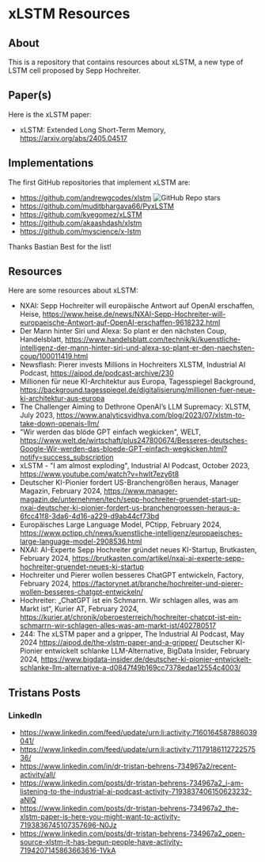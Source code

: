 # xLSTM Resources

## About

This is a repository that contains resources about xLSTM, a new type of LSTM cell proposed by Sepp Hochreiter.

## Paper(s)

Here is the xLSTM paper:

- xLSTM: Extended Long Short-Term Memory, https://arxiv.org/abs/2405.04517

## Implementations

The first GitHub repositories that implement xLSTM are:

- https://github.com/andrewgcodes/xlstm ![GitHub Repo stars](https://img.shields.io/github/stars/andrewgcodes/xlstm?style=social)
- https://github.com/muditbhargava66/PyxLSTM
- https://github.com/kyegomez/xLSTM
- https://github.com/akaashdash/xlstm
- https://github.com/myscience/x-lstm

Thanks Bastian Best for the list!

## Resources

Here are some resources about xLSTM:

- NXAI: Sepp Hochreiter will europäische Antwort auf OpenAI erschaffen, Heise, https://www.heise.de/news/NXAI-Sepp-Hochreiter-will-europaeische-Antwort-auf-OpenAI-erschaffen-9618232.html
- Der Mann hinter Siri und Alexa: So plant er den nächsten Coup, Handelsblatt, https://www.handelsblatt.com/technik/ki/kuenstliche-intelligenz-der-mann-hinter-siri-und-alexa-so-plant-er-den-naechsten-coup/100011419.html
- Newsflash: Pierer invests Millions in Hochreiters XLSTM, Industrial AI Podcast, https://aipod.de/podcast-archive/230
- Millionen für neue KI-Architektur aus Europa, Tagesspiegel Background, https://background.tagesspiegel.de/digitalisierung/millionen-fuer-neue-ki-architektur-aus-europa
- The Challenger Aiming to Dethrone OpenAI’s LLM Supremacy: XLSTM, July 2023, https://www.analyticsvidhya.com/blog/2023/07/xlstm-to-take-down-openais-llm/
- "Wir werden das blöde GPT einfach wegkicken", WELT, https://www.welt.de/wirtschaft/plus247800674/Besseres-deutsches-Google-Wir-werden-das-bloede-GPT-einfach-wegkicken.html?notify=success_subscription
- xLSTM - "I am almost exploding", Industrial AI Podcast, October 2023, https://www.youtube.com/watch?v=hwIt7ezy6t8
- Deutscher KI-Pionier fordert US-Branchengrößen heraus, Manager Magazin, February 2024, https://www.manager-magazin.de/unternehmen/tech/sepp-hochreiter-gruendet-start-up-nxai-deutscher-ki-pionier-fordert-us-branchengroessen-heraus-a-6fcc41f8-3da6-4d16-a229-d9ab44cf73bd
- Europäisches Large Language Model, PCtipp, February 2024, https://www.pctipp.ch/news/kuenstliche-intelligenz/europaeisches-large-language-model-2908536.html
- NXAI: AI-Experte Sepp Hochreiter gründet neues KI-Startup, Brutkasten, February 2024, https://brutkasten.com/artikel/nxai-ai-experte-sepp-hochreiter-gruendet-neues-ki-startup
- Hochreiter und Pierer wollen besseres ChatGPT entwickeln, Factory, February 2024, https://factorynet.at/branche/hochreiter-und-pierer-wollen-besseres-chatgpt-entwickeln/
- Hochreiter: „ChatGPT ist ein Schmarrn. Wir schlagen alles, was am Markt ist“, Kurier AT, February 2024, https://kurier.at/chronik/oberoesterreich/hochreiter-chatcpt-ist-ein-schmarrn-wir-schlagen-alles-was-am-markt-ist/402780517
- 244: The xLSTM paper and a gripper, The Industrial AI Podcast, May 2024 https://aipod.de/the-xlstm-paper-and-a-gripper/
Deutscher KI-Pionier entwickelt schlanke LLM-Alternative, BigData Insider, February 2024, https://www.bigdata-insider.de/deutscher-ki-pionier-entwickelt-schlanke-llm-alternative-a-d0847f49b169cc7378edae12554c4003/

## Tristans Posts

### LinkedIn

- https://www.linkedin.com/feed/update/urn:li:activity:7160164587886039041/
- https://www.linkedin.com/feed/update/urn:li:activity:7117918611272257536/
- https://www.linkedin.com/in/dr-tristan-behrens-734967a2/recent-activity/all/
- https://www.linkedin.com/posts/dr-tristan-behrens-734967a2_i-am-listening-to-the-industrial-ai-podcast-activity-7193837406150623232-aNlQ
- https://www.linkedin.com/posts/dr-tristan-behrens-734967a2_the-xlstm-paper-is-here-you-might-want-to-activity-7193836745107357696-N0Jz
- https://www.linkedin.com/posts/dr-tristan-behrens-734967a2_open-source-xlstm-it-has-begun-people-have-activity-7194207145863663616-1VkA